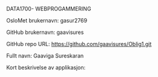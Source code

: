 DATA1700- WEBPROGAMMERING

OsloMet brukernavn: gasur2769

GitHub brukernavn: gaavisures

GitHub repo URL: https://github.com/gaavisures/Oblig1.git

Fullt navn: Gaaviga Sureskaran

Kort beskrivelse av applikasjon:

